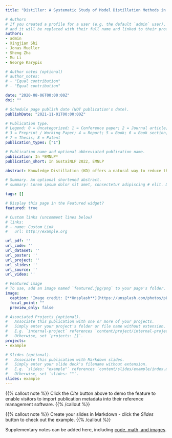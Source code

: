 ```yaml
---
title: "Distiller: A Systematic Study of Model Distillation Methods in Natural Language Processing"

# Authors
# If you created a profile for a user (e.g. the default `admin` user), write the username (folder name) here 
# and it will be replaced with their full name and linked to their profile.
authors:
- admin
- Xingjian Shi
- Jonas Mueller
- Sheng Zha
- Mu Li
- George Karypis

# Author notes (optional)
# author_notes:
# - "Equal contribution"
# - "Equal contribution"

date: "2020-08-06T00:00:00Z"
doi: ""

# Schedule page publish date (NOT publication's date).
publishDate: "2021-11-01T00:00:00Z"

# Publication type.
# Legend: 0 = Uncategorized; 1 = Conference paper; 2 = Journal article;
# 3 = Preprint / Working Paper; 4 = Report; 5 = Book; 6 = Book section;
# 7 = Thesis; 8 = Patent
publication_types: ["1"]

# Publication name and optional abbreviated publication name.
publication: In *EMNLP*
publication_short: In SustaiNLP 2022, EMNLP

abstract: Knowledge Distillation (KD) offers a natural way to reduce the latency and memory/energy usage of massive pretrained models that have come to dominate Natural Language Processing (NLP) in recent years. While numerous sophisticated variants of KD algorithms have been proposed for NLP applications, the key factors underpinning the optimal distillation performance are often confounded and remain unclear. We aim to identify how different components in the KD pipeline affect the resulting performance and how much the optimal KD pipeline varies across different datasets/tasks, such as the data augmentation policy, the loss function, and the intermediate representation for transferring the knowledge between teacher and student. To tease apart their effects, we propose Distiller, a meta KD framework that systematically combines a broad range of techniques across different stages of the KD pipeline, which enables us to quantify each component's contribution. Within Distiller, we unify commonly used objectives for distillation of intermediate representations under a universal mutual information (MI) objective and propose a class of MI-\alpha objective functions with better bias/variance trade-off for estimating the MI between the teacher and the student. On a diverse set of NLP datasets, the best Distiller configurations are identified via large-scale hyperparameter optimization. Our experiments reveal the following:1) the approach used to distill the intermediate representations is the most important factor in KD performance, 2) among different objectives for intermediate distillation, MI-\alpha performs the best, and 3) data augmentation provides a large boost for small training datasets or small student networks. Moreover, we find that different datasets/tasks prefer different KD algorithms, and thus propose a simple AutoDistiller algorithm that can recommend a good KD pipeline for a new dataset.

# Summary. An optional shortened abstract.
# summary: Lorem ipsum dolor sit amet, consectetur adipiscing # elit. Duis posuere tellus ac convallis placerat. Proin tincidunt # magna sed ex sollicitudin condimentum.

tags: []

# Display this page in the Featured widget?
featured: true

# Custom links (uncomment lines below)
# links:
# - name: Custom Link
#   url: http://example.org

url_pdf: ''
url_code: ''
url_dataset: ''
url_poster: ''
url_project: ''
url_slides: ''
url_source: ''
url_video: ''

# Featured image
# To use, add an image named `featured.jpg/png` to your page's folder. 
image:
  caption: 'Image credit: [**Unsplash**](https://unsplash.com/photos/pLCdAaMFLTE)'
  focal_point: ""
  preview_only: false

# Associated Projects (optional).
#   Associate this publication with one or more of your projects.
#   Simply enter your project's folder or file name without extension.
#   E.g. `internal-project` references `content/project/internal-project/index.md`.
#   Otherwise, set `projects: []`.
projects:
- example

# Slides (optional).
#   Associate this publication with Markdown slides.
#   Simply enter your slide deck's filename without extension.
#   E.g. `slides: "example"` references `content/slides/example/index.md`.
#   Otherwise, set `slides: ""`.
slides: example
---
```


{{% callout note %}}
Click the *Cite* button above to demo the feature to enable visitors to import publication metadata into their reference management software.
{{% /callout %}}

{{% callout note %}}
Create your slides in Markdown - click the *Slides* button to check out the example.
{{% /callout %}}

Supplementary notes can be added here, including [code, math, and images](https://wowchemy.com/docs/writing-markdown-latex/).
